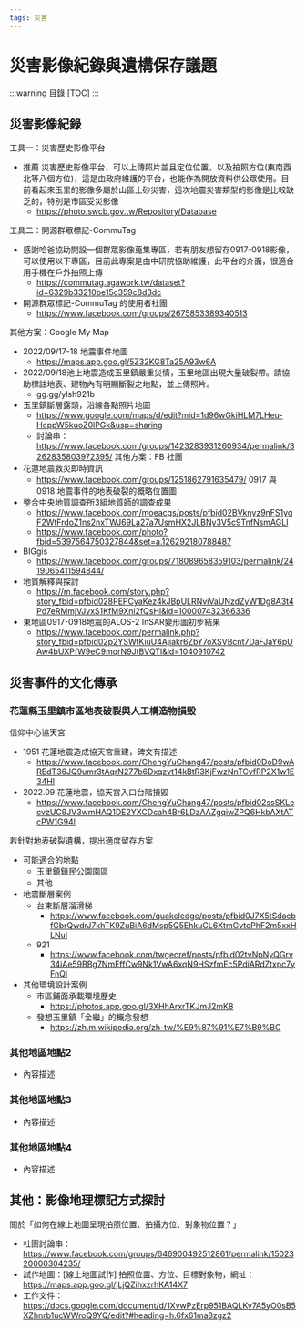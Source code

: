 ```yaml
---
tags: 災害
---
```


# 災害影像紀錄與遺構保存議題

:::warning
目錄
[TOC]
:::

## 災害影像紀錄

工具一：災害歷史影像平台
- 推薦 災害歷史影像平台，可以上傳照片並且定位位置，以及拍照方位(東南西北等八個方位)，這是由政府維護的平台，也能作為開放資料供公眾使用。目前看起來玉里的影像多屬於山區土砂災害，這次地震災害類型的影像是比較缺乏的，特別是市區受災影像
    - https://photo.swcb.gov.tw/Repository/Database

工具二：開源群眾標記-CommuTag
- 感謝哈爸協助開設一個群眾影像蒐集專區，若有朋友想留存0917-0918影像，可以使用以下專區，目前此專案是由中研院協助維護，此平台的介面，很適合用手機在戶外拍照上傳
    - https://commutag.agawork.tw/dataset?id=6329b33210be15c359c8d3dc
- 開源群眾標記-CommuTag 的使用者社團
    - https://www.facebook.com/groups/2675853389340513

其他方案：Google My Map
- 2022/09/17-18 地震事件地圖
    - https://maps.app.goo.gl/5Z32KG8Ta25A93w6A
- 2022/09/18池上地震造成玉里鎮嚴重災情，玉里地區出現大量破裂帶。請協助標註地表、建物內有明顯斷裂之地點，並上傳照片。
    - gg.gg/ylsh921b
- 玉里鎮斷層露頭，沿線各點照片地圖
    - https://www.google.com/maps/d/edit?mid=1d96wGkiHLM7LHeu-HcppW5kuoZ0lPGk&usp=sharing
    - 討論串：https://www.facebook.com/groups/1423283931260934/permalink/3262835803972395/
其他方案：FB 社團
- 花蓮地震救災即時資訊
    - https://www.facebook.com/groups/1251862791635479/
0917 與 0918 地震事件的地表破裂的概略位置圖
- 整合中央地質調查所3組地質師的調查成果
    - https://www.facebook.com/moeacgs/posts/pfbid02BVknyz9nFS1yqF2WtFrdoZ1ns2nxTWJ69La27a7UsmHX2JLBNy3V5c9TnfNsmAGLl
    - https://www.facebook.com/photo?fbid=5397564750327844&set=a.126292180788487
- BIGgis
    - https://www.facebook.com/groups/718089658359103/permalink/2419065411594844/
- 地質解釋與探討
    - https://m.facebook.com/story.php?story_fbid=pfbid028PEPCyaKez4kJBpULRNviVaUNzdZyW1Dg8A3t4Pd7eRMmjVJvxS1KfM9Xni2fQsHl&id=100007432366336
- 東地區0917-0918地震的ALOS-2 InSAR變形圖初步結果
    - https://www.facebook.com/permalink.php?story_fbid=pfbid02p2YSWtKiuU4Ajiakr6ZbY7oXSVBcnt7DaFJaY6pUAw4bUXPfW9eC9mqrN9JtBVQTl&id=1040910742



## 災害事件的文化傳承

### 花蓮縣玉里鎮市區地表破裂與人工構造物損毀

信仰中心協天宮
- 1951 花蓮地震造成協天宮重建，碑文有描述
    - https://www.facebook.com/ChengYuChang47/posts/pfbid0DoD9wAREdT36JQ9umr3tAqrN277b6Dxqzvt14kBtR3KjFwzNnTCvfRP2X1w1E34Hl
- 2022.09 花蓮地震，協天宮入口台階損毀
    - https://www.facebook.com/ChengYuChang47/posts/pfbid02ssSKLecvzUC9JV3wmHAQ1DE2YXCDcah4Br6LDzAAZgqiwZPQ6HkbAXtATcPW1G94l

若針對地表破裂遺構，提出適度留存方案
- 可能適合的地點
    - 玉里鎮鎮民公園園區
    - 其他
- 地震斷層案例
    - 台東斷層溜滑梯
        - https://www.facebook.com/quakeledge/posts/pfbid0J7X5tSdacbfGbrQwdrJ7khTK9ZuBiA6dMsp5Q5EhkuCL6XtmGvtoPhF2m5xxHLNul
    - 921 
        - https://www.facebook.com/twgeoref/posts/pfbid02tvNpNyQGrv34iAe59BBg7NmEffCw9Nk1VwA6xqN9HSzfmEc5PdiARdZtxpc7yFnQl
- 其他環境設計案例
    - 市區鋪面承載環境歷史
        - https://photos.app.goo.gl/3XHhArxrTKJmJ2mK8
    - 發想玉里鎮「金繼」的概念發想
        - https://zh.m.wikipedia.org/zh-tw/%E9%87%91%E7%B9%BC

### 其他地區地點2
- 內容描述

### 其他地區地點3
- 內容描述

### 其他地區地點4
- 內容描述

## 其他：影像地理標記方式探討

關於「如何在線上地圖呈現拍照位置、拍攝方位、對象物位置？」
- 社團討論串：https://www.facebook.com/groups/646900492512861/permalink/1502320000304235/
- 試作地圖：[線上地圖試作] 拍照位置、方位、目標對象物，網址：https://maps.app.goo.gl/jLjQZihxzrhKA14X7
- 工作文件：https://docs.google.com/document/d/1XvwPzErp951BAQLKv7A5yO0sB5XZhnrb1ucWWroQ9YQ/edit?#heading=h.6fx61ma8zgz2





